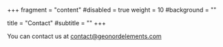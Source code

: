 +++
fragment = "content"
#disabled = true
weight = 10
#background = ""

title = "Contact"
#subtitle = ""
+++

You can contact us at contact@geonordelements.com
